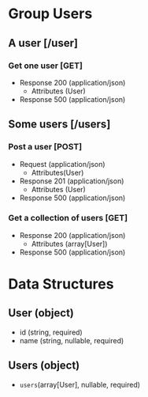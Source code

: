 # Group Users

## A user [/user]

### Get one user [GET]
+ Response 200 (application/json)
  + Attributes (User)
+ Response 500 (application/json)

## Some users [/users]

### Post a user [POST]
+ Request (application/json)
  + Attributes(User)
+ Response 201 (application/json)
  + Attributes (User)
+ Response 500 (application/json)

### Get a collection of users [GET]
+ Response 200 (application/json)
  + Attributes (array[User])
+ Response 500 (application/json)

# Data Structures

## User (object)
+ id (string, required)
+ name (string, nullable, required)

## Users (object)
+ `users`(array[User], nullable, required)